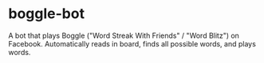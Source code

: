 # boggle-bot
A bot that plays Boggle ("Word Streak With Friends" / "Word Blitz") on Facebook. Automatically reads in board, finds all possible words, and plays words.
